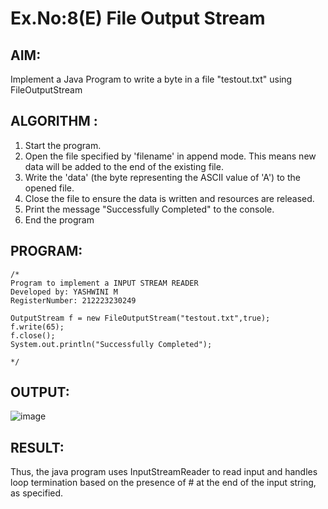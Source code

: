 # Ex.No:8(E)  File Output Stream

## AIM:
Implement a Java Program to write a byte in a file "testout.txt" using FileOutputStream

## ALGORITHM :
1.	Start the program.
2.	Open the file specified by 'filename' in append mode. This means new data will be added to the end of the existing file.
3.	Write the 'data' (the byte representing the ASCII value of 'A') to the opened file.
4.	Close the file to ensure the data is written and resources are released.
5.	Print the message "Successfully Completed" to the console.
6.	End the program


## PROGRAM:
 ```
/*
Program to implement a INPUT STREAM READER
Developed by: YASHWINI M
RegisterNumber: 212223230249

OutputStream f = new FileOutputStream("testout.txt",true);
f.write(65);
f.close();
System.out.println("Successfully Completed");

*/
```

## OUTPUT:
![image](https://github.com/user-attachments/assets/a1adfbd5-6038-4350-b034-c5f6db81378b)

## RESULT:
Thus, the java program uses InputStreamReader to read input and handles loop termination based on the presence of # at the end of the input string, as specified. 
